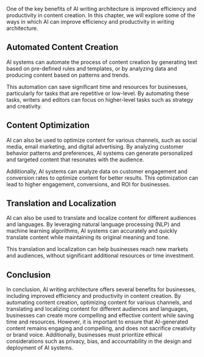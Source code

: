 

One of the key benefits of AI writing architecture is improved efficiency and productivity in content creation. In this chapter, we will explore some of the ways in which AI can improve efficiency and productivity in writing architecture.

Automated Content Creation
--------------------------

AI systems can automate the process of content creation by generating text based on pre-defined rules and templates, or by analyzing data and producing content based on patterns and trends.

This automation can save significant time and resources for businesses, particularly for tasks that are repetitive or low-level. By automating these tasks, writers and editors can focus on higher-level tasks such as strategy and creativity.

Content Optimization
--------------------

AI can also be used to optimize content for various channels, such as social media, email marketing, and digital advertising. By analyzing customer behavior patterns and preferences, AI systems can generate personalized and targeted content that resonates with the audience.

Additionally, AI systems can analyze data on customer engagement and conversion rates to optimize content for better results. This optimization can lead to higher engagement, conversions, and ROI for businesses.

Translation and Localization
----------------------------

AI can also be used to translate and localize content for different audiences and languages. By leveraging natural language processing (NLP) and machine learning algorithms, AI systems can accurately and quickly translate content while maintaining its original meaning and tone.

This translation and localization can help businesses reach new markets and audiences, without significant additional resources or time investment.

Conclusion
----------

In conclusion, AI writing architecture offers several benefits for businesses, including improved efficiency and productivity in content creation. By automating content creation, optimizing content for various channels, and translating and localizing content for different audiences and languages, businesses can create more compelling and effective content while saving time and resources. However, it is important to ensure that AI-generated content remains engaging and compelling, and does not sacrifice creativity or brand voice. Additionally, businesses must prioritize ethical considerations such as privacy, bias, and accountability in the design and deployment of AI systems.
